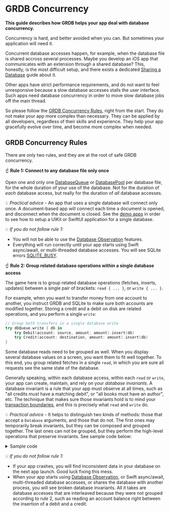 GRDB Concurrency
================

**This guide describes how GRDB helps your app deal with database concurrency.**

Concurrency is hard, and better avoided when you can. But sometimes your application will need it.

Concurrent database accesses happen, for example, when the database file is shared accross several processes. Maybe you develop an iOS app that communicates with an extension through a shared database? This, honestly, is the most difficult setup, and there exists a dedicated [Sharing a Database] guide about it.

Other apps have strict performance requirements, and do not want to feel unresponsive because a slow database accesses stalls the user interface. Such apps need database concurrency in order to move slow database jobs off the main thread.

So please follow the [GRDB Concurrency Rules], right from the start. They do not make your app more complex than necessary. They can be applied by all developers, regardless of their skills and experience. They help your app gracefully evolve over time, and become more complex when needed.


## GRDB Concurrency Rules

There are only two rules, and they are at the root of safe GRDB concurrency.

<a id="rule-1"></a>:point_up: **Rule 1: Connect to any database file only once**

Open one and only one [DatabaseQueue] or [DatabasePool] per database file, for the whole duration of your use of the database. Not for the duration of _each_ database access, but really for the duration of _all_ database accesses.

:bulb: *Practical advice* - An app that uses a single database will connect only once. A document-based app will connect each time a document is opened, and disconnect when the document is closed. See the [demo apps] in order to see how to setup a UIKit or SwiftUI application for a single database.

:bulb: *If you do not follow rule 1:*

- You will not be able to use the [Database Observation] features.
- Everything will run correctly until your app starts using Swift async/await, or multi-threaded database accesses. You will see SQLite errors [SQLITE_BUSY].

<a id="rule-2"></a>:point_up: **Rule 2: Group related database operations within a single database access**

The game here is to group related database operations (fetches, inserts, updates) between a single pair of brackets: `read { ... }`,  or `write { ... }`.

For example, when you want to transfer money from one account to another, you instruct GRDB and SQLite to make sure both accounts are modified together. Storing a credit and a debit on disk are related operations, and you perform a single `write`:

```swift
// Group both transfers in a single database write
try dbQueue.write { db in
    try Debit(account: source, amount: amount).insert(db)
    try Credit(account: destination, amount: amount).insert(db)
}
```

Some database reads need to be grouped as well. When you display several database values on a screen, you want them to fit well together. To this end, you group related fetches in a single `read`, in which you are sure all requests see the same state of the database.

Generally speaking, within each database access, within each `read` or `write`, your app can create, maintain, and rely on your *database invariants*. A database invariant is a rule that your app must observe at all times, such as "all credits must have a matching debit", or "all books must have an author", etc. The technique that makes sure those invariants hold is to mind your [transaction boundaries](https://en.wikipedia.org/wiki/Concurrency_control#Database_transaction_and_the_ACID_rules), and this is precisely what `read` and `write` do.

:bulb: *Practical advice* - It helps to distinguish two kinds of methods: those that accept a `Database` arguments, and those that do not. The first ones may temporarily break invariants, but they can be composed and grouped together. The last ones can not be grouped, but they perform the high-level operations that preserve invariants. See sample code below:

<details><summary>Sample code</summary>

```swift
// MARK: - Methods that can be grouped

func register(_ db: Database, transfer: Transfer) throws {
    try Debit(account: transfer.source, amount: transfer.amount).insert(db)
    try Credit(account: transfer.destination, amount: transfer.amount).insert(db)
}

// MARK: - High-level operations that preserve invariants

// Preserved invariant: debit/credit pairs are always
// committed together on disk.
func register(transfer: Transfer) throws {
    try dbQueue.write { db in
        try register(db, transfer: transfer)
    }
}

// Preserved invariant: debit/credit pairs are always
// committed together on disk.
func revert(transfer: Transfer) throws {
    try register(transfer: transfer.reversed())
}

// Preserved invariant: transfer batches are always
// imported as a whole.
func import(transfers: [Transfer]) throws {
    try dbQueue.write { db in
        for transfer in transfers {
            try register(db, transfer: transfer)
        }
    }
}
```

Note how the built-in GRDB methods such as `fetchOne(db)`, `insert(db)`, etc. are methods of the first kind, because they accept a `Database` arguments, and they can be composed and grouped together. They are the building blocks of your own methods with a `Database` argument.

Now compare the above sample code with the fragile version below:

```swift
// OK
func register(transfer: [Transfer]) throws {
    try dbQueue.write { db in
        try Debit(account: transfer.source, amount: transfer.amount).insert(db)
        try Credit(account: transfer.destination, amount: transfer.amount).insert(db)
    }
}

// OK
func revert(transfer: Transfer) throws {
    try register(transfer: transfer.reversed())
}

// BROKEN INVARIANT, because related operations are not grouped.
// This commits a partial batch on disk if one transfer fails,
// or if the application crashes in the middle. This will
// creates duplicate transfers when you retry later.
func import(transfers: [Transfer]) throws {
    for transfer in transfers {
        try register(transfer: transfer)
    }
}
```

One other version, unfortunately fragile at every level:

```swift
// BROKEN INVARIANT: this commits on disk a debit without its
// matching credit.
func register(debit: Debit) throws {
    try dbQueue.write { db in
        try debit.insert(db)
    }
}

// BROKEN INVARIANT: this commits on disk a credit without its
// matching debit.
func register(credit: Credit) throws {
    try dbQueue.write { db in
        try credit.insert(db)
    }
}

// BROKEN INVARIANT, because related operations are not grouped.
// If the credit fail, or if the application crashes in the middle,
// the database contains a debit without its matching credit.
func register(transfer: [Transfer]) throws {
    try register(debit: transfer.debit)
    try register(credit: transfer.credit)
}
```

:point_right: Think about your database invariants, and make sure you take care of them. Nobody else can do it for you.

</details>

:bulb: *If you do not follow rule 1:*

- If your app crashes, you will find inconsistent data in your database on the next app launch. Good luck fixing this mess.
- When your app starts using [Database Observation], or Swift async/await, multi-threaded database accesses, or shares the database with another process, you will see broken database invariants. All it takes are database accesses that are interleaved because they were not grouped according to rule 2, such as reading an account balance right between the insertion of a debit and a credit.


[GRDB Concurrency Rules]: #grdb-concurrency-rules
[DatabaseQueue]: ../README.md#database-queues
[DatabasePool]: ../README.md#database-pools
[demo apps]: DemoApps
[Database Observation]: ../README.md#database-changes-observation
[SQLITE_BUSY]: https://www.sqlite.org/rescode.html#busy
[Sharing a Database]: SharingADatabase.md
[ValueObservation]: ../README.md#valueobservation
